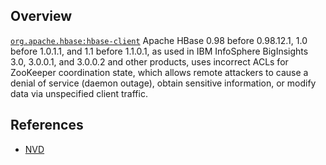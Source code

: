 ## Overview
[`org.apache.hbase:hbase-client`](http://search.maven.org/#search%7Cga%7C1%7Ca%3A%22hbase-client%22)
Apache HBase 0.98 before 0.98.12.1, 1.0 before 1.0.1.1, and 1.1 before 1.1.0.1, as used in IBM InfoSphere BigInsights 3.0, 3.0.0.1, and 3.0.0.2 and other products, uses incorrect ACLs for ZooKeeper coordination state, which allows remote attackers to cause a denial of service (daemon outage), obtain sensitive information, or modify data via unspecified client traffic.

## References
- [NVD](https://web.nvd.nist.gov/view/vuln/detail?vulnId=CVE-2015-1836)